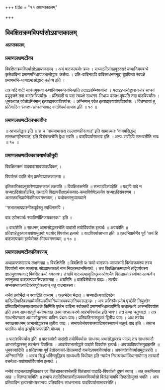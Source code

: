 +++
title = "११ अप्राप्तकालम्"

+++


## विवक्षितक्रमविपर्यासोऽप्राप्तकालम्

**अप्राप्तकालम्**

### **प्रमाणलक्षणटीका**

विवक्षितक्रमविपर्यासोऽप्राप्तकालम् । अयं वादजल्पयोः क्रमः ।
सभ्याऽदिसंग्रहपुरस्सरं कथानियमबन्धे कृतेवादिना प्रमाणमभिधायाऽभासोद्धारः कर्तव्यः । प्रति-वादिनाऽपि वादिसाधनमनूद्य दूषयित्वा स्वपक्षे प्रमाणमभि-धायाऽभासोद्धारः कर्तव्य इति ।

तत्र यदि वादी साधनमुक्त्वा कथानियमबन्धनमिच्छति तदाऽऽरम्भ्विपर्यासः । यदाऽऽभासोद्धारानन्तरं साधनं प्रयुङ्क्ते तदा वादांशविपर्यासः । प्रतिवादी च यदा स्वपक्षे साधनम-भिधाय परपक्षं दूषयति तदा वादविपर्यासः । धूमवत्वात् पर्वतोऽग्निमान् इत्याद्यवयवविपर्यासः । अग्निमान् पर्वत इत्याद्यवयवांशविपर्यासः । वितण्डायां तु प्रतिवादिनः स्वपक्ष-साधनाभावाद् वादविपर्यासाभाव इति ॥ १० ॥

### **प्रमाणलक्षणटीकाभावदीपः**

॥ आभासोद्धार इति ॥ स च ‘नायमाभासस् तल्लक्षणहीनत्वात्’ इति सामान्न्यतः ‘नायमसिद्धस् तल्लक्षणहीनत्वात्’ इति विशेषतश्चेति द्वेधा भवति ॥ वादविपर्यासाभाव इति ॥ अन्यः सर्वोऽपि सम्भवतीति भावः ॥ १० ॥

### **प्रमाणलक्षणटीकावाक्यार्थकौमुदी**

विवक्षितक्रमं वादवादांशावयवाऽदिकम् ।

विपर्यस्तं वदति चेत् प्राप्तैवाप्राप्तकालता ॥

इतिकारिकाऽनुसारेणाप्राप्तकालं लक्षयति ॥ विवक्षितक्रमेति ॥ सभ्याऽदिसंग्रहेति ॥ यद्यपि वादे न सभ्याऽदिसंग्रहोऽस्ति, तथाऽपि विद्यापरीक्षाऽर्थकवाद-कथाविशेषेऽस्त्येव सभ्याऽदिसंवरणम् । अतस्तदभिप्रायेणेदमित्यवगन्तव्यम् । यथोक्तमनुव्याख्याने

‘‘सभासभापप्राश्नीकपूर्वस्तु स्पर्धिनामपि ।

वाद एवोभयार्थः स्यान्निर्णीतिजयकारकः’’ इति ॥

॥ वादांशेति ॥ साधनम् आभासोद्धारश्चेति वादांशौ तयोर्विपर्यास इत्यर्थः ॥ अवयवेति ॥ प्रतिज्ञाहेतुरूपावयवांशभूतयोः पदयोर् विपर्यास इत्यर्थः ॥ वादविपर्यासाभाव इति ॥ एतदभिप्रायेणैव पूर्वं ‘अयं हि वादजल्पक्रम इत्येवोक्त-मित्यवगन्तव्यम् ॥ १० ॥

### **प्रमाणलक्षणटीकाविवरणम्**

अथाप्राप्तकालस्य लक्षणमाह ॥ विवक्षितेति ॥ विवक्षितो यः क्रमो वादक्रमः जल्पक्रमो वितंडक्रमश्च तस्य विपर्यासो नाम व्यत्यासः सोऽप्राप्तकालं नाम निग्रहस्थानमित्यर्थः । तत्र विवक्षितक्रमाज्ञाने तद्विपर्ययस्य ज्ञातमुशक्यत्वाद् विवक्षितक्रमो वक्तव्यः। तत्रापि वादजल्पप्रवृत्तिप्र्रकारोक्त्यैव वितंडप्रकारस्योक्त-प्रायत्वेन तमनुक्त्वा वादजल्पप्ररत्तिप्रकारमाह ॥ अयमिति ॥ वादविशेषोऽत्र ग्राह्यः। तस्यैव सभ्यसभापत्यादिवरणपूर्वकत्वान् नतु वादमात्रस्य।

नचैवं तयोर्भेदो न स्यादिति वाच्यम् । फलभेदेन भेदात् । सभ्यादीत्यत्रादिपदेन वादिप्रतिवादिवरणप्रमेयनियमभीषानियमावयवफलनियमसङ्ग्रहः । अत्र प्राश्निकैः प्रमेयं पृच्छेति नियुक्तेन प्रतिवादिनोक्तसाध्यसाधकं किमिति पृष्टेन वादिना स्वोक्तर्थे प्रमाणमभिधातव्यमिति कथालक्षणे आरम्भविपर्यास इति तस्य साधनात्पूर्वं कर्तव्यत्वात् तस्य पश्चात्करणे आरंभविपर्यास इति भावः। तत्र कथा चतुष्पादा । तत्र साधनोपन्यास आभासोद्धारश्च वादिनः प्रथमः पादः। प्रतिवादिनस्तदृूषणं द्वितीयः पादः । अथ तस्यैव स्वपक्षसाधनम् आभासोद्धारश्च तृतीयः पादः । सभापतेर्जयपराजयादिव्यवस्थापनं चतुर्थः पाद इति । तथाच पादविप-र्यास इत्युक्तिरुपपन्नेति बोध्यम् ।

॥ पादांशविपर्यास इति ॥ पादस्यांशौ पादांशौ तयोर्विपर्यासः साधनम् अभासोद्धारश्च पादस् तत्र साधनमादौ आभासोद्धारस्तु तदनंतरं विवक्षितः । आदावेवाभासोद्धारे पादांशे विपर्यास इत्यर्थः। अवयवविपर्यासमुदाहरति ॥ धूमवत्त्वादिति ॥ प्रतिज्ञायाः पूर्वं हेतोरनाकां-क्षितस्यादौ वचनेऽवयवविपर्यासः। अवयवांशविपर्यासमुदाहरति ॥ अग्निमानिति ॥ अत्रच सिद्धं धर्मिणमुद्धिश्य साध्यधर्माे विधीयत इति न्यायेन निराश्रयधर्मविधानायोगात् तस्यादौ वचनेऽव-यवांशायोर्विपर्यास इत्यर्थः ।

नन्वेवं वादजल्पप्रवृत्तिप्रकार एव वितंडप्रकारश्चेत्तर्हि वितंडायां पादादि-विपर्यासो दूषणं स्यात् । तत् कथमित्यत आह ॥ वितण्डायामिति ॥ तथाच तदतिरिक्तसर्वोऽप्यवयवविपर्यासो वितंडायामपि तिष्ठतीत्युक्तं भवति । अत्र प्रतिवादिन इत्यस्योभयत्रान्वयः प्रतिपादिनः साधनाभावः पादविपर्यासाभावश्चेति।

